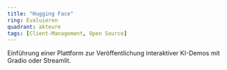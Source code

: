 ```yaml
---
title: "Hugging Face"
ring: Evaluieren
quadrant: akteure
tags: [Client-Management, Open Source]
---
```


Einführung einer Plattform zur Veröffentlichung interaktiver KI-Demos mit Gradio oder Streamlit.
